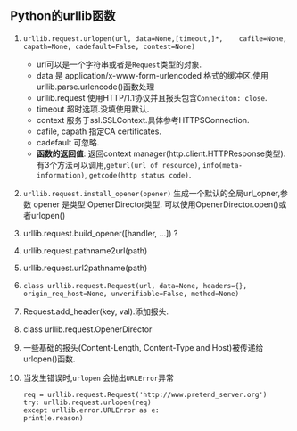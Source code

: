 Python的urllib函数
---
1. `urllib.request.urlopen(url, data=None,[timeout,]*,    cafile=None, capath=None, cadefault=False, contest=None)`  
	- url可以是一个字符串或者是`Request`类型的对象.
	- data 是 application/x-www-form-urlencoded 格式的缓冲区.使用urllib.parse.urlencode()函数处理
	- urllib.request 使用HTTP/1.1协议并且报头包含`Conneciton: close`. 
	- timeout 超时选项.没填使用默认.
	- context 服务于ssl.SSLContext.具体参考HTTPSConnection.
	- cafile, capath 指定CA certificates.
	- cadefault 可忽略.
	- __函数的返回值__: 返回context manager(http.client.HTTPResponse类型).有3个方法可以调用,`geturl(url of resource)`, `info(meta-information)`, `getcode(http status code)`.
2. `urllib.request.install_opener(opener)` 生成一个默认的全局url_opner,参数 opener 是类型 OpenerDirector类型. 可以使用OpenerDirector.open()或者urlopen()
3. urllib.request.build_opener([handler, ...]) ?
4. urllib.request.pathname2url(path)
5. urllib.request.url2pathname(path)
6. `class urllib.request.Request(url, data=None, headers={}, origin_req_host=None, unverifiable=False, method=None)`
7. Request.add_header(key, val).添加报头.
8. class urllib.request.OpenerDirector
9. 一些基础的报头(Content-Length, Content-Type and Host)被传递给urlopen()函数.
10. 当发生错误时,`urlopen` 会抛出`URLError`异常
  

   		req = urllib.request.Request('http://www.pretend_server.org')  
		try: urllib.request.urlopen(req)  
		except urllib.error.URLError as e:  
		print(e.reason)    
     
      